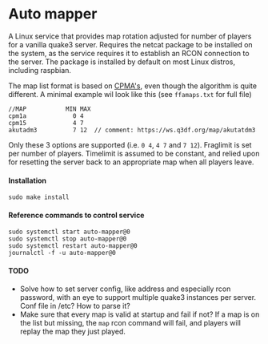 # Auto mapper

A Linux service that provides map rotation adjusted for number of players for a
vanilla quake3 server. Requires the netcat package to be installed on the
system, as the service requires it to establish an RCON connection to the
server.  The package is installed by default on most Linux distros, including
raspbian.

The map list format is based on
[CPMA's](https://playmorepromode.com/guides/cpma-map-lists), even though the
algorithm is quite different. A minimal example wil look like this (see
`ffamaps.txt` for full file)
```
//MAP           MIN MAX
cpm1a             0 4
cpm15             4 7
akutadm3          7 12  // comment: https://ws.q3df.org/map/akutatdm3
```
Only these 3 options are supported (i.e. `0 4`, `4 7` and `7 12`). Fraglimit is
set per number of players. Timelimit is assumed to be constant, and relied upon
for resetting the server back to an appropriate map when all players leave.


#### Installation

```
sudo make install
```

#### Reference commands to control service

```
sudo systemctl start auto-mapper@0
sudo systemctl stop auto-mapper@0
sudo systemctl restart auto-mapper@0
journalctl -f -u auto-mapper@0
```

#### TODO
- Solve how to set server config, like address and especially rcon password, with an eye to support multiple quake3 instances per server. Conf file in /etc? How to parse it?
- Make sure that every map is valid at startup and fail if not? If a map is on the list but missing, the `map` rcon command will fail, and players will replay the map they just played.

